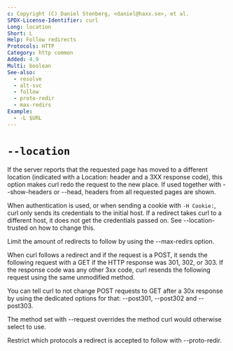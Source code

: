 ```yaml
---
c: Copyright (C) Daniel Stenberg, <daniel@haxx.se>, et al.
SPDX-License-Identifier: curl
Long: location
Short: L
Help: Follow redirects
Protocols: HTTP
Category: http common
Added: 4.9
Multi: boolean
See-also:
  - resolve
  - alt-svc
  - follow
  - proto-redir
  - max-redirs
Example:
  - -L $URL
---
```


# `--location`

If the server reports that the requested page has moved to a different
location (indicated with a Location: header and a 3XX response code), this
option makes curl redo the request to the new place. If used together with
--show-headers or --head, headers from all requested pages are shown.

When authentication is used, or when sending a cookie with `-H Cookie:`, curl
only sends its credentials to the initial host. If a redirect takes curl to a
different host, it does not get the credentials passed on. See
--location-trusted on how to change this.

Limit the amount of redirects to follow by using the --max-redirs option.

When curl follows a redirect and if the request is a POST, it sends the
following request with a GET if the HTTP response was 301, 302, or 303. If the
response code was any other 3xx code, curl resends the following request using
the same unmodified method.

You can tell curl to not change POST requests to GET after a 30x response by
using the dedicated options for that: --post301, --post302 and --post303.

The method set with --request overrides the method curl would otherwise select
to use.

Restrict which protocols a redirect is accepted to follow with --proto-redir.
